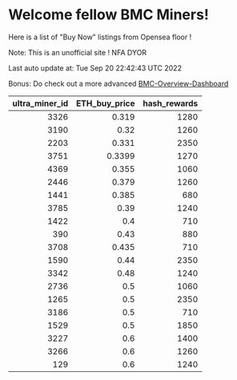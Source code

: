 # Welcome fellow BMC Miners!
Here is a list of "Buy Now" listings from Opensea floor !

Note: This is an unofficial site ! NFA DYOR

Last auto update at: Tue Sep 20 22:42:43 UTC 2022

Bonus: Do check out a more advanced [BMC-Overview-Dashboard](https://dune.com/defifunk/BMC-Overview-Dashboard)


|   ultra_miner_id |   ETH_buy_price |   hash_rewards |
|-----------------:|----------------:|---------------:|
|             3326 |          0.319  |           1280 |
|             3190 |          0.32   |           1260 |
|             2203 |          0.331  |           2350 |
|             3751 |          0.3399 |           1270 |
|             4369 |          0.355  |           1060 |
|             2446 |          0.379  |           1260 |
|             1441 |          0.385  |            680 |
|             3785 |          0.39   |           1240 |
|             1422 |          0.4    |            710 |
|              390 |          0.43   |            880 |
|             3708 |          0.435  |            710 |
|             1590 |          0.44   |           2350 |
|             3342 |          0.48   |           1240 |
|             2736 |          0.5    |           1060 |
|             1265 |          0.5    |           2350 |
|             3186 |          0.5    |            710 |
|             1529 |          0.5    |           1850 |
|             3227 |          0.6    |           1400 |
|             3266 |          0.6    |           1260 |
|              129 |          0.6    |           1240 |